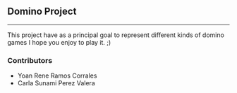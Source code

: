 ## Domino Project
-------
This project have as a principal goal to represent different kinds of domino games
I hope you enjoy to play it.      ;)

### Contributors
* Yoan Rene Ramos Corrales 
* Carla Sunami Perez Valera
